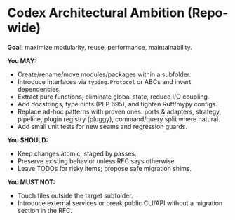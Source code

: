 # Codex Architectural Ambition (Repo-wide)

**Goal:** maximize modularity, reuse, performance, maintainability.

**You MAY:**

- Create/rename/move modules/packages within a subfolder.
- Introduce interfaces via `typing.Protocol` or ABCs and invert dependencies.
- Extract pure functions, eliminate global state, reduce I/O coupling.
- Add docstrings, type hints (PEP 695), and tighten Ruff/mypy configs.
- Replace ad-hoc patterns with proven ones: ports & adapters, strategy, pipeline, plugin registry (pluggy), command/query split where natural.
- Add small unit tests for new seams and regression guards.

**You SHOULD:**

- Keep changes atomic, staged by passes.
- Preserve existing behavior unless RFC says otherwise.
- Leave TODOs for risky items; propose safe migration shims.

**You MUST NOT:**

- Touch files outside the target subfolder.
- Introduce external services or break public CLI/API without a migration section in the RFC.
